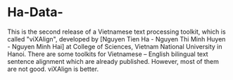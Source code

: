 # Ha-Data-
This is the second release of a Vietnamese text processing toolkit, which is called "viXAlign", developed by [Nguyen Tien Ha - Nguyen Thi Minh Huyen - Nguyen Minh Hai] at College of Sciences, Vietnam National University in Hanoi.
There are some toolkits for Vietnamese – English bilingual text sentence alignment which are already published. However, most of them are not good. viXAlign is better.
